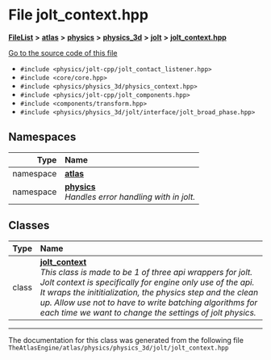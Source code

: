 

# File jolt\_context.hpp



[**FileList**](files.md) **>** [**atlas**](dir_1e6ffef027cfcf7ded3287660b505c9f.md) **>** [**physics**](dir_40e4880a491f87475db52b6f14fdb765.md) **>** [**physics\_3d**](dir_ab5034a21b7aebf79f76e5e8638ac885.md) **>** [**jolt**](dir_3d876be8cd66de39c1e103aa97223d9b.md) **>** [**jolt\_context.hpp**](jolt__context_8hpp.md)

[Go to the source code of this file](jolt__context_8hpp_source.md)



* `#include <physics/jolt-cpp/jolt_contact_listener.hpp>`
* `#include <core/core.hpp>`
* `#include <physics/physics_3d/physics_context.hpp>`
* `#include <physics/jolt-cpp/jolt_components.hpp>`
* `#include <components/transform.hpp>`
* `#include <physics/physics_3d/jolt/interface/jolt_broad_phase.hpp>`













## Namespaces

| Type | Name |
| ---: | :--- |
| namespace | [**atlas**](namespaceatlas.md) <br> |
| namespace | [**physics**](namespaceatlas_1_1physics.md) <br>_Handles error handling with in jolt._  |


## Classes

| Type | Name |
| ---: | :--- |
| class | [**jolt\_context**](classatlas_1_1physics_1_1jolt__context.md) <br>_This class is made to be 1 of three api wrappers for jolt. Jolt context is specifically for engine only use of the api. It wraps the inititialization, the physics step and the clean up. Allow use not to have to write batching algorithms for each time we want to change the settings of jolt physics._  |



















































------------------------------
The documentation for this class was generated from the following file `TheAtlasEngine/atlas/physics/physics_3d/jolt/jolt_context.hpp`

